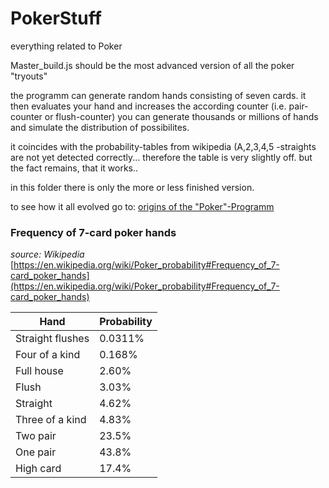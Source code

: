 # PokerStuff
everything related to Poker

Master_build.js should be the most advanced version of all the poker "tryouts"

the programm can generate random hands consisting of seven cards. 
it then evaluates your hand and increases the according counter (i.e. pair-counter or flush-counter)
you can generate thousands or millions of hands and simulate the distribution of possibilites.


it coincides with the probability-tables from wikipedia (A,2,3,4,5 -straights are not yet detected 
correctly... therefore the table is very slightly off. but the fact remains, that it works..


in this folder there is only the more or less finished version.

to see how it all evolved go to:
[origins of the "Poker"-Programm](https://github.com/frogfrequency/JS-Mini-Projects/tree/main/veryOldStuffFromMacbook/Poker/ "myTitle")



### Frequency of 7-card poker hands
*source: Wikipedia*
[https://en.wikipedia.org/wiki/Poker_probability#Frequency_of_7-card_poker_hands](https://en.wikipedia.org/wiki/Poker_probability#Frequency_of_7-card_poker_hands)


| Hand                       | Probability |
| -------------------------- | ----------- |
| Straight flushes           | 0.0311%     |
| Four of a kind             | 0.168%      |
| Full house                 | 2.60%       |
| Flush                      | 3.03%       |
| Straight                   | 4.62%       |
| Three of a kind            | 4.83%       |
| Two pair                   | 23.5%       |
| One pair                   | 43.8%       |
| High card                  | 17.4%       |
